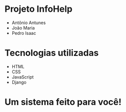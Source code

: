 # Projeto InfoHelp

- Antônio Antunes
- João Maria
- Pedro Isaac

# Tecnologias utilizadas

- HTML
- CSS
- JavaScript
- Django

# Um sistema feito para você!
